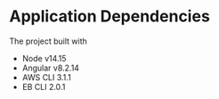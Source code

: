 # Application Dependencies

The project built with

- Node v14.15
- Angular v8.2.14
- AWS CLI 3.1.1
- EB CLI 2.0.1
